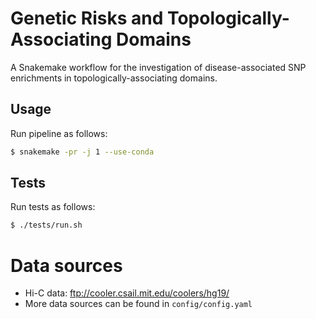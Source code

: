 # Genetic Risks and Topologically-Associating Domains

A Snakemake workflow for the investigation of disease-associated SNP enrichments in topologically-associating domains.


## Usage

Run pipeline as follows:
```bash
$ snakemake -pr -j 1 --use-conda
```


## Tests

Run tests as follows:
```bash
$ ./tests/run.sh
```


# Data sources

* Hi-C data: ftp://cooler.csail.mit.edu/coolers/hg19/
* More data sources can be found in `config/config.yaml`
